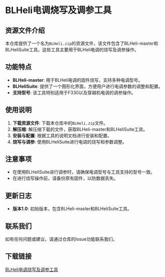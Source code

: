 # BLHeli电调烧写及调参工具

## 资源文件介绍

本仓库提供了一个名为`BLHeli.zip`的资源文件，该文件包含了BLHeli-master和BLHeliSuite工具。这些工具主要用于BLHeli电调的烧写及调参操作。

## 功能特点

- **BLHeli-master**: 用于BLHeli电调的固件烧写，支持多种电调型号。
- **BLHeliSuite**: 提供了一个图形化界面，方便用户进行电调参数的调整和配置。
- **支持型号**: 该工具特别适用于F330以及穿越机电调的调参操作。

## 使用说明

1. **下载资源文件**: 下载本仓库中的`BLHeli.zip`文件。
2. **解压缩**: 解压缩下载的文件，获取BLHeli-master和BLHeliSuite工具。
3. **安装与配置**: 根据工具的说明文档进行安装和配置。
4. **烧写与调参**: 使用BLHeliSuite进行电调的烧写和参数调整。

## 注意事项

- 在使用BLHeliSuite进行调参时，请确保电调型号与工具支持的型号一致。
- 在进行烧写操作前，请备份原有固件，以防数据丢失。

## 更新日志

- **版本1.0**: 初始版本，包含BLHeli-master和BLHeliSuite工具。

## 联系我们

如有任何问题或建议，请通过仓库的Issue功能联系我们。

## 下载链接

[BLHeli电调烧写及调参工具](https://pan.quark.cn/s/7905e25454e7)